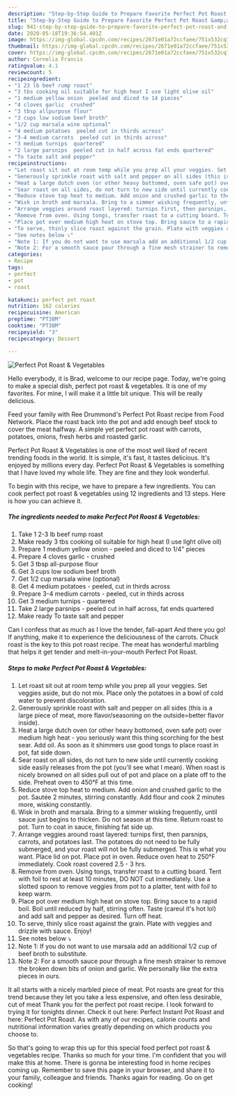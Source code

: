 ```yaml
---
description: "Step-by-Step Guide to Prepare Favorite Perfect Pot Roast &amp;amp; Vegetables"
title: "Step-by-Step Guide to Prepare Favorite Perfect Pot Roast &amp;amp; Vegetables"
slug: 941-step-by-step-guide-to-prepare-favorite-perfect-pot-roast-and-amp-vegetables
date: 2020-05-18T19:36:54.401Z
image: https://img-global.cpcdn.com/recipes/2671e01a72ccfaee/751x532cq70/perfect-pot-roast-vegetables-recipe-main-photo.jpg
thumbnail: https://img-global.cpcdn.com/recipes/2671e01a72ccfaee/751x532cq70/perfect-pot-roast-vegetables-recipe-main-photo.jpg
cover: https://img-global.cpcdn.com/recipes/2671e01a72ccfaee/751x532cq70/perfect-pot-roast-vegetables-recipe-main-photo.jpg
author: Cornelia Francis
ratingvalue: 4.1
reviewcount: 5
recipeingredient:
- "1 23 lb beef rump roast"
- "3 tbs cooking oil suitable for high heat I use light olive oil"
- "1 medium yellow onion  peeled and diced to 14 pieces"
- "4 cloves garlic  crushed"
- "3 tbsp allpurpose flour"
- "3 cups low sodium beef broth"
- "1/2 cup marsala wine optional"
- "4 medium potatoes  peeled cut in thirds across"
- "3-4 medium carrots  peeled cut in thirds across"
- "3 medium turnips  quartered"
- "2 large parsnips  peeled cut in half across fat ends quartered"
- "To taste salt and pepper"
recipeinstructions:
- "Let roast sit out at room temp while you prep all your veggies. Set veggies aside, but do not mix. Place only the potatoes in a bowl of cold water to prevent discoloration."
- "Generously sprinkle roast with salt and pepper on all sides (this is a large piece of meat, more flavor/seasoning on the outside=better flavor inside)."
- "Heat a large dutch oven (or other heavy bottomed, oven safe pot) over medium high heat - you seriously want this thing scorching for the best sear. Add oil. As soon as it shimmers use good tongs to place roast in pot, fat side down."
- "Sear roast on all sides, do not turn to new side until currently cooking side easily releases from the pot (you&#39;ll see what I mean). When roast is nicely browned on all sides pull out of pot and place on a plate off to the side. Preheat oven to 450°F at this time."
- "Reduce stove top heat to medium. Add onion and crushed garlic to the pot. Sautée 2 minutes, stirring constantly. Add flour and cook 2 minutes more, wisking constantly."
- "Wisk in broth and marsala. Bring to a simmer wisking frequently, until sauce just begins to thicken. Do not season at this time. Return roast to pot. Turn to coat in sauce, finishing fat side up."
- "Arrange veggies around roast layered: turnips first, then parsnips, carrots, and potatoes last. The potatoes do not need to be fully submerged, and your roast will not be fully submerged. This is what you want. Place lid on pot. Place pot in oven. Reduce oven heat to 250°F immediately. Cook roast covered 2.5 - 3 hrs."
- "Remove from oven. Using tongs, transfer roast to a cutting board. Tent with foil to rest at least 10 minutes, DO NOT cut immediately. Use a slotted spoon to remove veggies from pot to a platter, tent with foil to keep warm."
- "Place pot over medium high heat on stove top. Bring sauce to a rapid boil. Boil until reduced by half, stirring often. Taste (careul it&#39;s hot lol) and add salt and pepper as desired. Turn off heat."
- "To serve, thinly slice roast against the grain. Plate with veggies and drizzle with sauce. Enjoy!"
- "See notes below ⤵"
- "Note 1: If you do not want to use marsala add an additional 1/2 cup of beef broth to substitute."
- "Note 2: For a smooth sauce pour through a fine mesh strainer to remove the broken down bits of onion and garlic. We personally like the extra pieces in ours."
categories:
- Recipe
tags:
- perfect
- pot
- roast

katakunci: perfect pot roast 
nutrition: 162 calories
recipecuisine: American
preptime: "PT38M"
cooktime: "PT38M"
recipeyield: "3"
recipecategory: Dessert

---
```



![Perfect Pot Roast &amp; Vegetables](https://img-global.cpcdn.com/recipes/2671e01a72ccfaee/751x532cq70/perfect-pot-roast-vegetables-recipe-main-photo.jpg)

Hello everybody, it is Brad, welcome to our recipe page. Today, we're going to make a special dish, perfect pot roast &amp; vegetables. It is one of my favorites. For mine, I will make it a little bit unique. This will be really delicious.

Feed your family with Ree Drummond&#39;s Perfect Pot Roast recipe from Food Network. Place the roast back into the pot and add enough beef stock to cover the meat halfway. A simple yet perfect pot roast with carrots, potatoes, onions, fresh herbs and roasted garlic.

Perfect Pot Roast &amp; Vegetables is one of the most well liked of recent trending foods in the world. It is simple, it's fast, it tastes delicious. It's enjoyed by millions every day. Perfect Pot Roast &amp; Vegetables is something that I have loved my whole life. They are fine and they look wonderful.


To begin with this recipe, we have to prepare a few ingredients. You can cook perfect pot roast &amp; vegetables using 12 ingredients and 13 steps. Here is how you can achieve it.

<!--inarticleads1-->

##### The ingredients needed to make Perfect Pot Roast &amp; Vegetables:

1. Take 1 2-3 lb beef rump roast
1. Make ready 3 tbs cooking oil suitable for high heat (I use light olive oil)
1. Prepare 1 medium yellow onion - peeled and diced to 1/4&#34; pieces
1. Prepare 4 cloves garlic - crushed
1. Get 3 tbsp all-purpose flour
1. Get 3 cups low sodium beef broth
1. Get 1/2 cup marsala wine (optional)
1. Get 4 medium potatoes - peeled, cut in thirds across
1. Prepare 3-4 medium carrots - peeled, cut in thirds across
1. Get 3 medium turnips - quartered
1. Take 2 large parsnips - peeled cut in half across, fat ends quartered
1. Make ready To taste salt and pepper


Can I confess that as much as I love the tender, fall-apart And there you go! If anything, make it to experience the deliciousness of the carrots. Chuck roast is the key to this pot roast recipe. The meat has wonderful marbling that helps it get tender and melt-in-your-mouth Perfect Pot Roast. 

<!--inarticleads2-->

##### Steps to make Perfect Pot Roast &amp; Vegetables:

1. Let roast sit out at room temp while you prep all your veggies. Set veggies aside, but do not mix. Place only the potatoes in a bowl of cold water to prevent discoloration.
1. Generously sprinkle roast with salt and pepper on all sides (this is a large piece of meat, more flavor/seasoning on the outside=better flavor inside).
1. Heat a large dutch oven (or other heavy bottomed, oven safe pot) over medium high heat - you seriously want this thing scorching for the best sear. Add oil. As soon as it shimmers use good tongs to place roast in pot, fat side down.
1. Sear roast on all sides, do not turn to new side until currently cooking side easily releases from the pot (you&#39;ll see what I mean). When roast is nicely browned on all sides pull out of pot and place on a plate off to the side. Preheat oven to 450°F at this time.
1. Reduce stove top heat to medium. Add onion and crushed garlic to the pot. Sautée 2 minutes, stirring constantly. Add flour and cook 2 minutes more, wisking constantly.
1. Wisk in broth and marsala. Bring to a simmer wisking frequently, until sauce just begins to thicken. Do not season at this time. Return roast to pot. Turn to coat in sauce, finishing fat side up.
1. Arrange veggies around roast layered: turnips first, then parsnips, carrots, and potatoes last. The potatoes do not need to be fully submerged, and your roast will not be fully submerged. This is what you want. Place lid on pot. Place pot in oven. Reduce oven heat to 250°F immediately. Cook roast covered 2.5 - 3 hrs.
1. Remove from oven. Using tongs, transfer roast to a cutting board. Tent with foil to rest at least 10 minutes, DO NOT cut immediately. Use a slotted spoon to remove veggies from pot to a platter, tent with foil to keep warm.
1. Place pot over medium high heat on stove top. Bring sauce to a rapid boil. Boil until reduced by half, stirring often. Taste (careul it&#39;s hot lol) and add salt and pepper as desired. Turn off heat.
1. To serve, thinly slice roast against the grain. Plate with veggies and drizzle with sauce. Enjoy!
1. See notes below ⤵
1. Note 1: If you do not want to use marsala add an additional 1/2 cup of beef broth to substitute.
1. Note 2: For a smooth sauce pour through a fine mesh strainer to remove the broken down bits of onion and garlic. We personally like the extra pieces in ours.


It all starts with a nicely marbled piece of meat. Pot roasts are great for this trend because they let you take a less expensive, and often less desirable, cut of meat Thank you for the perfect pot roast recipe. I look forward to trying it for tonights dinner. Check it out here: Perfect Instant Pot Roast and here: Perfect Pot Roast. As with any of our recipes, calorie counts and nutritional information varies greatly depending on which products you choose to. 

So that's going to wrap this up for this special food perfect pot roast &amp; vegetables recipe. Thanks so much for your time. I'm confident that you will make this at home. There is gonna be interesting food in home recipes coming up. Remember to save this page in your browser, and share it to your family, colleague and friends. Thanks again for reading. Go on get cooking!
